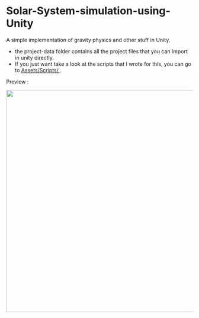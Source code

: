 # Solar-System-simulation-using-Unity
 A simple implementation of gravity physics and other stuff in Unity.


- the project-data folder contains all the project files that you can import in unity directly.
- If you just want take a look at the scripts that I wrote for this, you can go to <a href = "https://github.com/Dhyey-Thummar/Solar-System-simulation-using-Unity/tree/main/Assets/Scripts"> Assets/Scripts/ </a>.


Preview : 

<img src="Assets/teaser.gif" width="600" />
